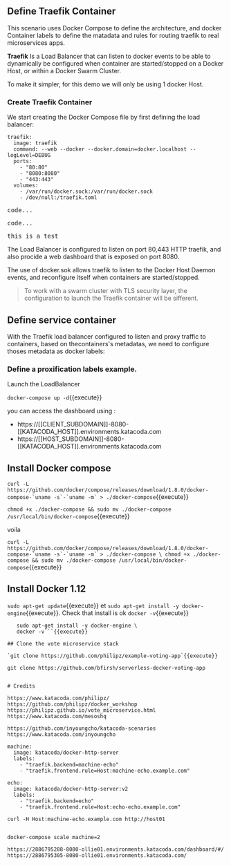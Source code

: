 

## Define Traefik Container

This scenario uses Docker Compose to define the architecture, and docker Container labels to define the matadata and rules for routing traefik to real microservices apps.

**Traefik** Is a Load Balancer that can listen to docker events to be able to dynamically be configured when container are started/stopped on a Docker Host, or within a Docker Swarm Cluster.

To make it simpler, for this demo we will only be using 1 docker Host.

### Create Traefik Container

We start creating the Docker Compose file by first defining the load balancer:

```
traefik:
  image: traefik
  command: --web --docker --docker.domain=docker.localhost --logLevel=DEBUG
  ports:
    - "80:80"
    - "8080:8080"
    - "443:443"
  volumes:
    - /var/run/docker.sock:/var/run/docker.sock
    - /dev/null:/traefik.toml
```



<pre class="file" data-filename="test.txt" data-target="replace">code...</pre>
<pre class="file" data-filename="docker-compose.yml" data-target="prepend">code...</pre>
<pre class="file" data-filename="docker-compose.yml" data-target="append">this is a test</pre>



The Load Balancer is configured to listen on port 80,443 HTTP traefik, and also procide a web dashboard that is exposed on port 8080.

The use of docker.sok allows traefik to listen to the Docker Host Daemon events, and reconfigure itself when containers are started/stopped. 
>To work with a swarm cluster with TLS security layer, the configuration to launch the Traefik container will be sifferent.


## Define service container

With the Traefik load balancer configured to listen and proxy traffic to containers, based on thecontainers's metadatas, we need to configure thoses metadata as docker labels:

### Define a proxification labels example.

Launch the LoadBalancer

`docker-compose up -d`{{execute}}

you can access the dashboard using :
- https://[[CLIENT_SUBDOMAIN]]-8080-[[KATACODA_HOST]].environments.katacoda.com
- https://[[HOST_SUBDOMAIN]]-8080-[[KATACODA_HOST]].environments.katacoda.com



## Install Docker compose

```curl -L https://github.com/docker/compose/releases/download/1.8.0/docker-compose-`uname -s`-`uname -m` > ./docker-compose```{{execute}}

`chmod +x ./docker-compose && sudo mv ./docker-compose /usr/local/bin/docker-compose`{{execute}}


voila

```curl -L https://github.com/docker/compose/releases/download/1.8.0/docker-compose-`uname -s`-`uname -m` > ./docker-compose \
   chmod +x ./docker-compose && sudo mv ./docker-compose /usr/local/bin/docker-compose```{{execute}}




## Install Docker 1.12

`sudo apt-get update`{{execute}} et `sudo apt-get install -y docker-engine`{{execute}}.
Check that install is ok `docker -v`{{execute}}

```sudo apt-get update \
   sudo apt-get install -y docker-engine \
   docker -v```{{execute}}

## Clone the vote microservice stack

`git clone https://github.com/philipz/example-voting-app`{{execute}}

git clone https://github.com/bfirsh/serverless-docker-voting-app


# Credits

https://www.katacoda.com/philipz/
https://github.com/philipz/docker_workshop
https://philipz.github.io/vote_microservice.html
https://www.katacoda.com/mesoshq

https://github.com/inyoungcho/katacoda-scenarios
https://www.katacoda.com/inyoungcho

machine:
  image: katacoda/docker-http-server
  labels:
    - "traefik.backend=machine-echo"
    - "traefik.frontend.rule=Host:machine-echo.example.com"
	
echo:
  image: katacoda/docker-http-server:v2
  labels:
    - "traefik.backend=echo"
    - "traefik.frontend.rule=Host:echo-echo.example.com"
	
curl -H Host:machine-echo.example.com http://host01	


docker-compose scale machine=2 

https://2886795288-8080-ollie01.environments.katacoda.com/dashboard/#/
https://2886795305-8080-ollie01.environments.katacoda.com/
